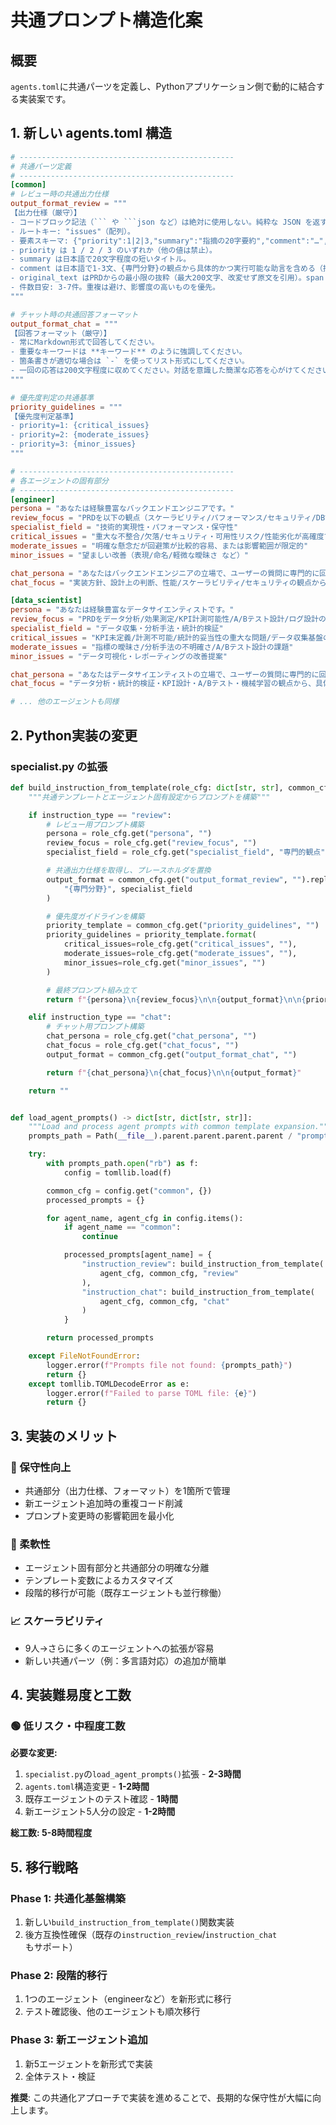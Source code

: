# 共通プロンプト構造化案

## 概要

`agents.toml`に共通パーツを定義し、Pythonアプリケーション側で動的に結合する実装案です。

## 1. 新しい agents.toml 構造

```toml
# ------------------------------------------------
# 共通パーツ定義
# ------------------------------------------------
[common]
# レビュー時の共通出力仕様
output_format_review = """
【出力仕様（厳守）】
- コードブロック記法（``` や ```json など）は絶対に使用しない。純粋な JSON を返すこと。
- ルートキー: "issues"（配列）。
- 要素スキーマ: {"priority":1|2|3,"summary":"指摘の20字要約","comment":"…","original_text":"…","span":{"start_index":number,"end_index":number}}（span は PRD 内で original_text が最初に出現する位置。見つからない場合は省略可）
- priority は 1 / 2 / 3 のいずれか（他の値は禁止）。
- summary は日本語で20文字程度の短いタイトル。
- comment は日本語で1-3文、{専門分野}の観点から具体的かつ実行可能な助言を含める（抽象論や一般論の羅列は避ける）。
- original_text はPRDからの最小限の抜粋（最大200文字、改変せず原文を引用）。span はその抜粋の PRD 内インデックス（0始まり、半開区間）。
- 件数目安: 3-7件。重複は避け、影響度の高いものを優先。
"""

# チャット時の共通回答フォーマット
output_format_chat = """
【回答フォーマット（厳守）】
- 常にMarkdown形式で回答してください。
- 重要なキーワードは **キーワード** のように強調してください。
- 箇条書きが適切な場合は `-` を使ってリスト形式にしてください。
- 一回の応答は200文字程度に収めてください。対話を意識した簡潔な応答を心がけてください。
"""

# 優先度判定の共通基準
priority_guidelines = """
【優先度判定基準】
- priority=1: {critical_issues}
- priority=2: {moderate_issues}
- priority=3: {minor_issues}
"""

# ------------------------------------------------
# 各エージェントの固有部分
# ------------------------------------------------
[engineer]
persona = "あなたは経験豊富なバックエンドエンジニアです。"
review_focus = "PRDを以下の観点（スケーラビリティ/パフォーマンス/セキュリティ/DB設計/API設計）からレビューし、技術的リスク、性能上の懸念、セキュリティホール、曖昧な実装点を指摘してください。大規模トラフィックやエッジケースにも留意してください。"
specialist_field = "技術的実現性・パフォーマンス・保守性"
critical_issues = "重大な不整合/欠落/セキュリティ・可用性リスク/性能劣化が高確度で発生する懸念"
moderate_issues = "明確な懸念だが回避策が比較的容易、または影響範囲が限定的"
minor_issues = "望ましい改善（表現/命名/軽微な曖昧さ など）"

chat_persona = "あなたはバックエンドエンジニアの立場で、ユーザーの質問に専門的に回答します。"
chat_focus = "実装方針、設計上の判断、性能/スケーラビリティ/セキュリティの観点から、具体的で実行可能な助言を提示してください。"

[data_scientist]
persona = "あなたは経験豊富なデータサイエンティストです。"
review_focus = "PRDをデータ分析/効果測定/KPI計測可能性/A/Bテスト設計/ログ設計の観点からレビューし、データドリブンな意思決定に必要な要素の不足や計測困難な指標を指摘してください。統計的有意性やサンプルサイズの妥当性にも留意してください。"
specialist_field = "データ収集・分析手法・統計的検証"
critical_issues = "KPI未定義/計測不可能/統計的妥当性の重大な問題/データ収集基盤の致命的欠落"
moderate_issues = "指標の曖昧さ/分析手法の不明確さ/A/Bテスト設計の課題"
minor_issues = "データ可視化・レポーティングの改善提案"

chat_persona = "あなたはデータサイエンティストの立場で、ユーザーの質問に専門的に回答します。"
chat_focus = "データ分析・統計的検証・KPI設計・A/Bテスト・機械学習の観点から、具体的で実行可能な助言を提示してください。"

# ... 他のエージェントも同様
```

## 2. Python実装の変更

### specialist.py の拡張

```python
def build_instruction_from_template(role_cfg: dict[str, str], common_cfg: dict[str, str], instruction_type: str) -> str:
    """共通テンプレートとエージェント固有設定からプロンプトを構築"""

    if instruction_type == "review":
        # レビュー用プロンプト構築
        persona = role_cfg.get("persona", "")
        review_focus = role_cfg.get("review_focus", "")
        specialist_field = role_cfg.get("specialist_field", "専門的観点")

        # 共通出力仕様を取得し、プレースホルダを置換
        output_format = common_cfg.get("output_format_review", "").replace(
            "{専門分野}", specialist_field
        )

        # 優先度ガイドラインを構築
        priority_template = common_cfg.get("priority_guidelines", "")
        priority_guidelines = priority_template.format(
            critical_issues=role_cfg.get("critical_issues", ""),
            moderate_issues=role_cfg.get("moderate_issues", ""),
            minor_issues=role_cfg.get("minor_issues", "")
        )

        # 最終プロンプト組み立て
        return f"{persona}\n{review_focus}\n\n{output_format}\n\n{priority_guidelines}"

    elif instruction_type == "chat":
        # チャット用プロンプト構築
        chat_persona = role_cfg.get("chat_persona", "")
        chat_focus = role_cfg.get("chat_focus", "")
        output_format = common_cfg.get("output_format_chat", "")

        return f"{chat_persona}\n{chat_focus}\n\n{output_format}"

    return ""


def load_agent_prompts() -> dict[str, dict[str, str]]:
    """Load and process agent prompts with common template expansion."""
    prompts_path = Path(__file__).parent.parent.parent.parent / "prompts" / "agents.toml"

    try:
        with prompts_path.open("rb") as f:
            config = tomllib.load(f)

        common_cfg = config.get("common", {})
        processed_prompts = {}

        for agent_name, agent_cfg in config.items():
            if agent_name == "common":
                continue

            processed_prompts[agent_name] = {
                "instruction_review": build_instruction_from_template(
                    agent_cfg, common_cfg, "review"
                ),
                "instruction_chat": build_instruction_from_template(
                    agent_cfg, common_cfg, "chat"
                )
            }

        return processed_prompts

    except FileNotFoundError:
        logger.error(f"Prompts file not found: {prompts_path}")
        return {}
    except tomllib.TOMLDecodeError as e:
        logger.error(f"Failed to parse TOML file: {e}")
        return {}
```

## 3. 実装のメリット

### 🎯 保守性向上
- 共通部分（出力仕様、フォーマット）を1箇所で管理
- 新エージェント追加時の重複コード削減
- プロンプト変更時の影響範囲を最小化

### 🔧 柔軟性
- エージェント固有部分と共通部分の明確な分離
- テンプレート変数によるカスタマイズ
- 段階的移行が可能（既存エージェントも並行稼働）

### 📈 スケーラビリティ
- 9人→さらに多くのエージェントへの拡張が容易
- 新しい共通パーツ（例：多言語対応）の追加が簡単

## 4. 実装難易度と工数

### 🟢 **低リスク・中程度工数**

**必要な変更:**
1. `specialist.py`の`load_agent_prompts()`拡張 - **2-3時間**
2. `agents.toml`構造変更 - **1-2時間**
3. 既存エージェントのテスト確認 - **1時間**
4. 新エージェント5人分の設定 - **1-2時間**

**総工数: 5-8時間程度**

## 5. 移行戦略

### Phase 1: 共通化基盤構築
1. 新しい`build_instruction_from_template()`関数実装
2. 後方互換性確保（既存の`instruction_review`/`instruction_chat`もサポート）

### Phase 2: 段階的移行
1. 1つのエージェント（engineerなど）を新形式に移行
2. テスト確認後、他のエージェントも順次移行

### Phase 3: 新エージェント追加
1. 新5エージェントを新形式で実装
2. 全体テスト・検証

**推奨**: この共通化アプローチで実装を進めることで、長期的な保守性が大幅に向上します。
